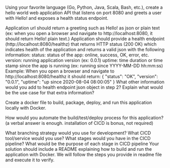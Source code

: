 Using your favorite language (Go, Python, Java, Scala, Bash, etc.), create a hello world web application API that listens on port 8080 and greets a user with Hello! and exposes a health status endpoint.

Application url should return a greeting such as Hello! as json or plain text (ex: when you open a browser and navigate to http://localhost:8080, it should return Hello! plain text.)
Application should provide a health endpoint (http://localhost:8080/healthz) that returns HTTP status (200 OK) which indicates health of the application and returns a valid json with the following information:
status: status of the app: online, success, OK, error, etc.
version: running application version (ex: 0.0.1)
uptime: time duration or time stamp since the app is running (ex: running since YYYY-MM-DD hh:mm:ss) Example: When you open a browser and navigate to http://localhost:8080/healthz it should return:
{
  "status": "OK",
  "version": "0.0.1",
  "uptime": "up since 2020-08-04 08:00:05"
}
What other information would you add to health endpoint json object in step 2? Explain what would be the use case for that extra information?

Create a docker file to build, package, deploy, and run this application locally with Docker.

How would you automate the build/test/deploy process for this application? (a verbal answer is enough. installation of CICD is bonus, not required)

What branching strategy would you use for development?
What CICD tool/service would you use?
What stages would you have in the CICD pipeline?
What would be the purpose of each stage in CICD pipeline
Your solution should include a README explaining how to build and run the application with Docker. We will follow the steps you provide in readme file and execute it to verify.
